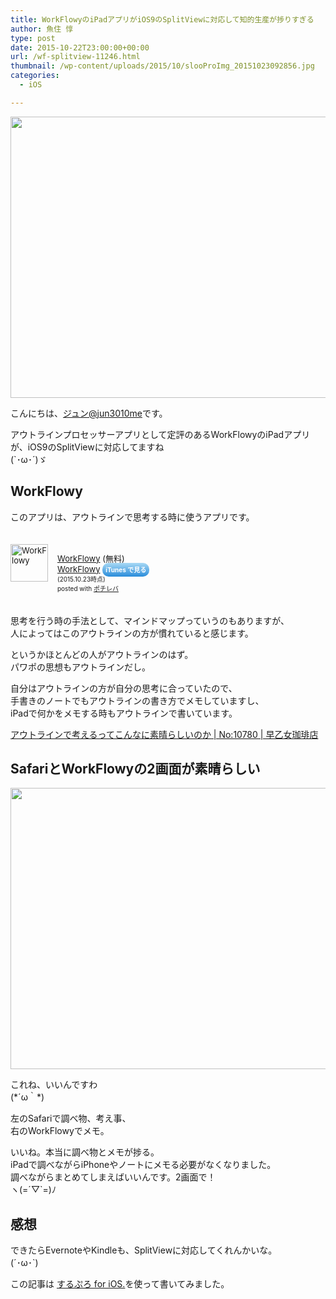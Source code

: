 ```yaml
---
title: WorkFlowyのiPadアプリがiOS9のSplitViewに対応して知的生産が捗りすぎる
author: 魚住 惇
type: post
date: 2015-10-22T23:00:00+00:00
url: /wf-splitview-11246.html
thumbnail: /wp-content/uploads/2015/10/slooProImg_20151023092856.jpg
categories:
  - iOS

---
```

<img decoding="async" loading="lazy" alt="" src="/wp-content/uploads/2015/10/slooProImg_20151023092852.jpg" width="600" height="450" class="slooProImg" />  
<!--more-->

こんにちは、[ジュン@jun3010me][1]です。

アウトラインプロセッサーアプリとして定評のあるWorkFlowyのiPadアプリが、iOS9のSplitViewに対応してますね  
(\`･ω･´)ゞ

## WorkFlowy

このアプリは、アウトラインで思考する時に使うアプリです。

<div class="pochireba" style="text-align:left;font-size:small;padding:20px 0;/zoom: 1;overflow: hidden;">
  <a href="https://itunes.apple.com/jp/app/workflowy/id551139514?mt=8&#038;uo=4&#038;at=11l7ge" target="_blank" ><img decoding="async" loading="lazy" src="http://is4.mzstatic.com/image/thumb/Purple6/v4/3b/19/75/3b197528-26b1-d397-6624-58025e064b22/AppIcon57x57.png/0x0ss-85.jpg" alt="WorkFlowy" width="60" height="60" style="float:left;margin:0 15px 0 0;width:60px;height:60px;" class="pochi_img" /></a></p> 
  
  <div class="pochi_info" style="text-align:left;/zoom: 1;overflow: hidden;">
    <div class="pochi_name">
      <a href="https://itunes.apple.com/jp/app/workflowy/id551139514?mt=8&#038;uo=4&#038;at=11l7ge" target="_blank" >WorkFlowy</a>&nbsp;(無料)
    </div>
    <div class="pochi_seller">
      <a href="https://itunes.apple.com/jp/developer/workflowy/id551139517?uo=4&#038;at=11l7ge" target="_blank" >WorkFlowy</a>&nbsp;<a href="https://itunes.apple.com/jp/app/workflowy/id551139514?mt=8&#038;uo=4&#038;at=11l7ge" target="_blank" style="width:100px;color:#ffffff;background:#298CDA;font-size:10px;font-weight:bold;text-align:center;display:inline;text-decoration:none;border:0px;padding:5px;border-radius:10px;background:-moz-linear-gradient(rgba(85,182,237,0.5), rgba(41,140,218,1));background:-webkit-gradient(linear, 100% 0%, 100% 100%, from(rgba(85,182,237,0.5)), to(rgba(41,140,218,1)));white-space: nowrap;">iTunes で見る</a>
    </div>
    <div class="pochi_time" style="font-size:x-small;display:inline;">
      (2015.10.23時点)
    </div>
    <div class="pochi_post" style="font-size:x-small;">
      posted with <a href="http://pochireba.com" rel="nofollow" target="_blank">ポチレバ</a>
    </div>
  </div>
  <div class="booklink-footer" style="clear: left">
  </div>
</div>

思考を行う時の手法として、マインドマップっていうのもありますが、  
人によってはこのアウトラインの方が慣れていると感じます。

というかほとんどの人がアウトラインのはず。  
パワポの思想もアウトラインだし。

自分はアウトラインの方が自分の思考に合っていたので、  
手書きのノートでもアウトラインの書き方でメモしていますし、  
iPadで何かをメモする時もアウトラインで書いています。

<a href="http://jun3010.me/think-with-outline-10780.html" target="_blank">アウトラインで考えるってこんなに素晴らしいのか | No:10780 | 早乙女珈琲店</a>

## SafariとWorkFlowyの2画面が素晴らしい

<img decoding="async" loading="lazy" alt="" src="/wp-content/uploads/2015/10/slooProImg_20151023092852.jpg" width="600" height="450" class="slooProImg" /> 

これね、いいんですわ  
(\*´ω｀\*)

左のSafariで調べ物、考え事、  
右のWorkFlowyでメモ。

いいね。本当に調べ物とメモが捗る。  
iPadで調べながらiPhoneやノートにメモる必要がなくなりました。  
調べながらまとめてしまえばいいんです。2画面で！  
ヽ(=´▽\`=)ﾉ

## 感想

できたらEvernoteやKindleも、SplitViewに対応してくれんかいな。  
(´･ω･\`)

この記事は <a href="https://itunes.apple.com/jp/app/surupuro-for-ios-buroguedita/id436676299?mt=8&#038;uo=4&#038;at=11l7gE" target="_blank">するぷろ for iOS.</a>を使って書いてみました。

 [1]: https://twitter.com/jun3010me